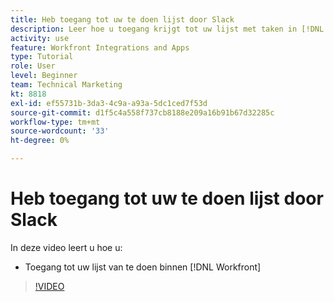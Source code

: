 ```yaml
---
title: Heb toegang tot uw te doen lijst door Slack
description: Leer hoe u toegang krijgt tot uw lijst met taken in [!DNL Workfront]
activity: use
feature: Workfront Integrations and Apps
type: Tutorial
role: User
level: Beginner
team: Technical Marketing
kt: 8818
exl-id: ef55731b-3da3-4c9a-a93a-5dc1ced7f53d
source-git-commit: d1f5c4a558f737cb8188e209a16b91b67d32285c
workflow-type: tm+mt
source-wordcount: '33'
ht-degree: 0%

---
```


# Heb toegang tot uw te doen lijst door Slack

In deze video leert u hoe u:

* Toegang tot uw lijst van te doen binnen [!DNL Workfront]

>[!VIDEO](https://video.tv.adobe.com/v/335118/?quality=12)
